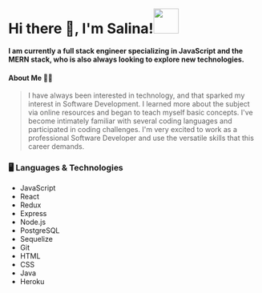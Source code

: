 
# Hi there 👋, I'm Salina!<img src="https://media4.giphy.com/media/LknYP88qjmwGRQgICD/giphy.gif?cid=ecf05e47kn6n6s916yza91wropzfxv9b9lnoycd014w2ejgh&rid=giphy.gif&ct=s" width="50"></h2>

**I am currently a full stack engineer specializing in JavaScript and the MERN stack, who is also always looking to explore new technologies.**

#### About Me 🤸‍♂️

> I have always been interested in technology, and that sparked my interest in Software Development. I learned more about the subject via online resources and began to teach myself basic concepts. I've become intimately familiar with several coding languages and participated in coding challenges. I'm very excited to work as a professional Software Developer and use the versatile skills that this career demands.

### 🖥️ Languages & Technologies

- JavaScript
- React
- Redux
- Express
- Node.js
- PostgreSQL
- Sequelize
- Git
- HTML
- CSS
- Java
- Heroku

